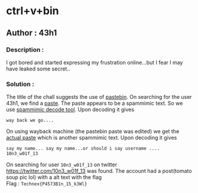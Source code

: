 # ctrl+v+bin
## Author : 43h1

### Description :
I got bored and started expressing my frustration online...but I fear I may have leaked some secret..

### Solution :
The title of the chall suggests the use of [pastebin](https://pastebin.com/).
On  searching for the user 43h1, we find a [paste](https://pastebin.com/Rwjdj3ku). The paste appears to be a spammimic text. So we use [spammimic decode tool](https://www.spammimic.com/decode.shtml).
Upon decoding it gives
```text
way back we go....
```
On using wayback machine (the pastebin paste was edited) we get the [actual paste](https://web.archive.org/web/20240315072259/https://pastebin.com/Rwjdj3ku) which is another spammimic text. Upon decoding it gives
```text
say my name... say my name...or should i say username ....     10n3_w01f_13
```
On searching for user ```10n3_w01f_13``` on twitter https://twitter.com/10n3_w01f_13 was found. The account had a post(tomato soup pic lol) with a alt text with the flag\
Flag : ```Technex{P4573B1n_15_k3Wl}```
